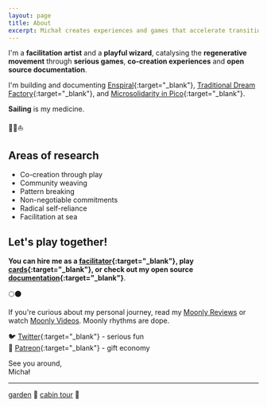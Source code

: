 ```yaml
---
layout: page
title: About
excerpt: Michał creates experiences and games that accelerate transition towards a regenerative way of living.
---
```


I'm a **facilitation artist** and a **playful wizard**, catalysing the **regenerative movement** through **serious games**, **co-creation experiences** and **open source documentation**.

I'm building and documenting [Enspiral](https://enspiral.com){:target="_blank"}, [Traditional Dream Factory](https://traditionaldreamfactory.com){:target="_blank"}, and [Microsolidarity in Pico](https://pico.microsolidarity.cc){:target="_blank"}.

**Sailing** is my medicine.

🌳✨⛵️

## Areas of research

- Co-creation through play
- Community weaving
- Pattern breaking
- Non-negotiable commitments
- Radical self-reliance
- Facilitation at sea

## Let's play together!

**You can hire me as a [facilitator](/facilitation){:target="_blank"}, play [cards](/cards){:target="_blank"}, or check out my open source [documentation](/documentation){:target="_blank"}**.

🌕🌑

If you're curious about my personal journey, read my [Moonly Reviews](/moonly-reviews) or watch [Moonly Videos](/moonly-video). Moonly rhythms are dope.

🐦 [Twitter](https://twitter.com/michalkorzonek/){:target="_blank"} - serious fun<br>
🎁 [Patreon](https://www.patreon.com/michalkorzonek/){:target="_blank"} - gift economy

See you around,<br>
Michał

---
[garden](/garden) 🌳 [cabin tour](/cabin) 🏡